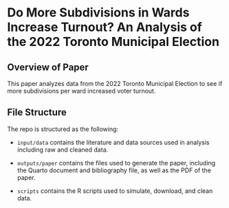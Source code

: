 # Do More Subdivisions in Wards Increase Turnout? An Analysis of the 2022 Toronto Municipal Election

## Overview of Paper
This paper analyzes data from the 2022 Toronto Municipal Election to see if more subdivisions per ward increased voter turnout. 

## File Structure

The repo is structured as the following:

-   `input/data` contains the literature and data sources used in analysis including raw and cleaned data.

-   `outputs/paper` contains the files used to generate the paper, including the Quarto document and bibliography file, as well as the PDF of the paper.

-   `scripts` contains the R scripts used to simulate, download, and clean data.
